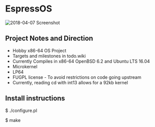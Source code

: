 # EspressOS

![2018-04-07 Screenshot](https://jonrob.net/tmp/Screenshot%202018-04-07.png)

## Project Notes and Direction
* Hobby x86-64 OS Project
* Targets and milestones in todo.wiki
* Currently Compiles in x86-64 OpenBSD 6.2 and Ubuntu LTS 16.04
* Microkernel
* LP64
* FUGPL license - To avoid restrictions on code going upstream
* Currently, reading cd with int13 allows for a 92kb kernel
## Install instructions
$ ./configure.pl

$ make

